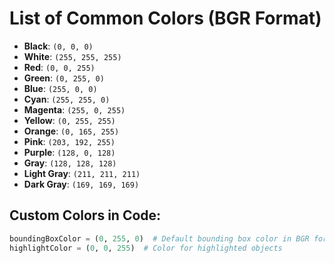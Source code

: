 # List of Common Colors (BGR Format)

- **Black**: `(0, 0, 0)`
- **White**: `(255, 255, 255)`
- **Red**: `(0, 0, 255)`
- **Green**: `(0, 255, 0)`
- **Blue**: `(255, 0, 0)`
- **Cyan**: `(255, 255, 0)`
- **Magenta**: `(255, 0, 255)`
- **Yellow**: `(0, 255, 255)`
- **Orange**: `(0, 165, 255)`
- **Pink**: `(203, 192, 255)`
- **Purple**: `(128, 0, 128)`
- **Gray**: `(128, 128, 128)`
- **Light Gray**: `(211, 211, 211)`
- **Dark Gray**: `(169, 169, 169)`

## Custom Colors in Code:

```python
boundingBoxColor = (0, 255, 0)  # Default bounding box color in BGR format
highlightColor = (0, 0, 255)  # Color for highlighted objects
